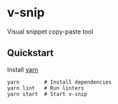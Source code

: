 # v-snip

Visual snippet copy-paste tool

## Quickstart

Install [yarn](https://yarnpkg.com)

    yarn        # Install dependencies
    yarn lint   # Run linters
    yarn start  # Start v-snip